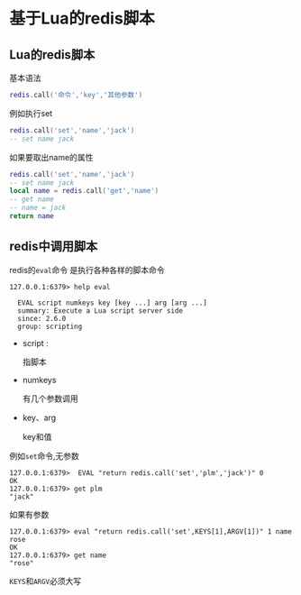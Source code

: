 # 基于Lua的redis脚本

## Lua的redis脚本

基本语法

```lua
redis.call('命令','key','其他参数')
```

例如执行set

```lua
redis.call('set','name','jack')
-- set name jack
```

如果要取出name的属性

```lua
redis.call('set','name','jack')
-- set name jack
local name = redis.call('get','name')
-- get name
-- name = jack
return name
```

## redis中调用脚本

redis的`eval`命令 是执行各种各样的脚本命令

```shell
127.0.0.1:6379> help eval

  EVAL script numkeys key [key ...] arg [arg ...]
  summary: Execute a Lua script server side
  since: 2.6.0
  group: scripting
```

- script :

  指脚本

- numkeys

  有几个参数调用

- key、arg

  key和值

例如`set`命令,无参数

```shell
127.0.0.1:6379>  EVAL "return redis.call('set','plm','jack')" 0
OK
127.0.0.1:6379> get plm
"jack"
```

如果有参数

```shell
127.0.0.1:6379> eval "return redis.call('set',KEYS[1],ARGV[1])" 1 name rose
OK
127.0.0.1:6379> get name
"rose"
```

`KEYS`和`ARGV`必须大写




